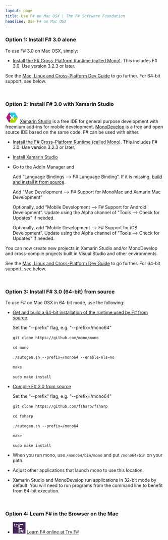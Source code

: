 ```yaml
---
layout: page
title: Use F# on Mac OSX | The F# Software Foundation
headline: Use F# on Mac OSX
---
```



### Option 1: Install F# 3.0 alone

To use F# 3.0 on Mac OSX, simply:

*  [Install the F# Cross-Platform Runtime (called Mono)](http://www.go-mono.com/mono-downloads/download.html). This includes F# 3.0. Use version 3.2.3 or later.

See the [Mac, Linux and Cross-Platform Dev Guide](/guides/mac-linux-cross-platform) to
go further. For 64-bit support, see below.

<br />

### Option 2: Install F# 3.0 with Xamarin Studio

![logo](/images/thumbs/xamarin-studio.png)&nbsp;[Xamarin Studio](http://xamarin.com/studio) is a free IDE for general purpose development with freemium add-ins for mobile development. [MonoDevelop](http://monodevelop.com) is a free and open source IDE based on the same code.  F# can be used with either.

*  [Install the F# Cross-Platform Runtime (called Mono)](http://www.go-mono.com/mono-downloads/download.html). This includes F# 3.0. Use version 3.2.3 or later.

* [Install Xamarin Studio](http://xamarin.com/studio) 

* Go to the AddIn Manager and

  Add “Language Bindings –> F# Language Binding”. If it is missing, [build and install it from source](https://github.com/fsharp/fsharpbinding/blob/master/monodevelop/README.md). 
  
  Add “Mac Development –> F# Support for MonoMac and Xamarin.Mac Development”
  
  Optionally, add “Mobile Development –> F# Support for Android Development”. Update using the Alpha channel of "Tools --> Check for Updates" if needed.

  Optionally, add “Mobile Development –> F# Support for iOS Development”. Update using the Alpha channel of "Tools --> Check for Updates" if needed.

You can now create new projects in Xamarin Studio and/or MonoDevelop and cross-compile projects built in 
Visual Studio and other environments.

See the [Mac, Linux and Cross-Platform Dev Guide](/guides/mac-linux-cross-platform) to
go further. For 64-bit support, see below.

<br />


### Option 3: Install F# 3.0 (64-bit) from source

To use F# on Mac OSX in 64-bit mode, use the following:

* [Get and build a 64-bit installation of the runtime used by F# from source](http://www.mono-project.com/Compiling_Mono_on_OSX). 

  Set the "--prefix" flag, e.g. "--prefix=/mono64"

    ```git clone https://github.com/mono/mono```
    
    ```cd mono```
    
    ```./autogen.sh --prefix=/mono64 --enable-nls=no```
    
    ```make```
    
    ```sudo make install```

* [Compile F# 3.0 from source](https://github.com/fsharp/fsharp/blob/master/README.md)

  Set the "--prefix" flag, e.g. "--prefix=/mono64"

    ```git clone https://github.com/fsharp/fsharp```
    
    ```cd fsharp```
    
    ```./autogen.sh --prefix=/mono64```
    
    ```make```
    
    ```sudo make install```

* When you run mono, use ```/mono64/bin/mono``` and put ```/mono64/bin``` on your path.  

* Adjust other applications that launch mono to use this location.

* Xamarin Studio and MonoDevelop run applications in 32-bit mode by default. You will need to run programs from the command line to benefit from 64-bit execution.

<br />


### Option 4: Learn F# in the Browser on the Mac

* ![logo](/images/thumbs/tryfsharp.jpg)&nbsp;[Learn F# online at Try F#](http://tryfsharp.org)

<br />


